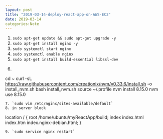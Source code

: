 ```yaml
---
layout: post
title: "2019-03-14-deploy-react-app-on-AWS-EC2"
date: 2019-03-14
categories:Note
---
```


1. `sudo apt-get update && sudo apt-get upgrade -y`
2. `sudo apt-get install nginx -y`
3. `sudo systemctl start nginx`
4. `sudo systemctl enable nginx`
5. `sudo apt-get install build-essential libssl-dev`
6. ```bash
cd ~
curl -sL https://raw.githubusercontent.com/creationix/nvm/v0.33.6/install.sh -o install_nvm.sh
bash install_nvm.sh
source ~/.profile
nvm install 8.15.0
nvm use 8.15.0
```
7. `sudo vim /etc/nginx/sites-available/default`
8. in server block
```
location / {
 root /home/ubuntu/myReactApp/build;
 index index.html index.htm index.nginx-debian.html;
 }
 ```
 9. `sudo service nginx restart`
